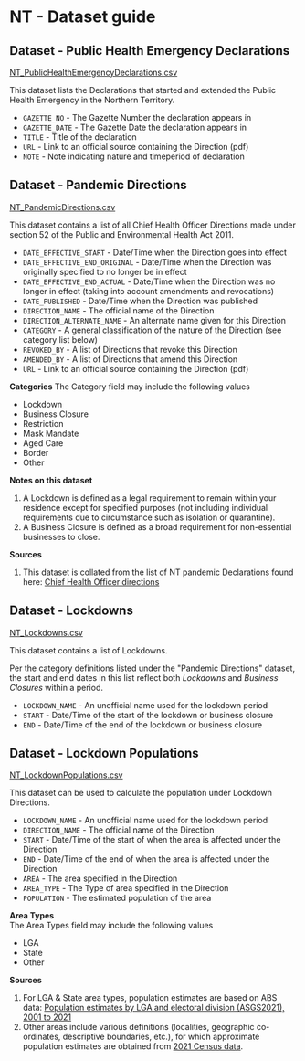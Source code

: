 # NT - Dataset guide

## Dataset - Public Health Emergency Declarations
[NT_PublicHealthEmergencyDeclarations.csv](https://github.com/dbRaevn/covid19/blob/main/pandemic/NT/NT_PublicHealthEmergencyDeclaration.csv)

This dataset lists the Declarations that started and extended the Public Health Emergency in the Northern Territory.

 * `GAZETTE_NO` - The Gazette Number the declaration appears in
 * `GAZETTE_DATE` - The Gazette Date the declaration appears in
 * `TITLE` - Title of the declaration
 * `URL` - Link to an official source containing the Direction (pdf)
 * `NOTE` - Note indicating nature and timeperiod of declaration

## Dataset - Pandemic Directions
[NT_PandemicDirections.csv](https://github.com/dbRaevn/covid19/blob/main/pandemic/NT/NT_PandemicDirections.csv)

This dataset contains a list of all Chief Health Officer Directions made under section 52 of the Public
and Environmental Health Act 2011.

 * `DATE_EFFECTIVE_START` - Date/Time when the Direction goes into effect
 * `DATE_EFFECTIVE_END_ORIGINAL` - Date/Time when the Direction was originally specified to no longer be in effect
 * `DATE_EFFECTIVE_END_ACTUAL` - Date/Time when the Direction was no longer in effect (taking into account amendments and revocations)
 * `DATE_PUBLISHED` - Date/Time when the Direction was published
 * `DIRECTION_NAME` - The official name of the Direction
 * `DIRECTION_ALTERNATE_NAME` - An alternate name given for this Direction
 * `CATEGORY` - A general classification of the nature of the Direction (see category list below)
 * `REVOKED_BY` - A list of Directions that revoke this Direction
 * `AMENDED_BY` - A list of Directions that amend this Direction
 * `URL` - Link to an official source containing the Direction (pdf)

**Categories**
The Category field may include the following values

 * Lockdown
 * Business Closure
 * Restriction
 * Mask Mandate
 * Aged Care
 * Border
 * Other

**Notes on this dataset**

 1. A Lockdown is defined as a legal requirement to remain within your residence except for specified purposes (not including individual requirements due to circumstance such as isolation or quarantine).
 2. A Business Closure is defined as a broad requirement for non-essential businesses to close.

**Sources**

 1. This dataset is collated from the list of NT pandemic Declarations found here: [Chief Health Officer directions](https://health.nt.gov.au/covid-19/restrictions/chief-health-officer-directions)

## Dataset - Lockdowns
[NT_Lockdowns.csv](https://github.com/dbRaevn/covid19/blob/main/pandemic/NT/NT_Lockdowns.csv)

This dataset contains a list of Lockdowns.

Per the category definitions listed under the "Pandemic Directions" dataset, the start and end dates in this list reflect both *Lockdowns* and *Business Closures* within a period.

 * `LOCKDOWN_NAME` - An unofficial name used for the lockdown period
 * `START` - Date/Time of the start of the lockdown or business closure
 * `END` - Date/Time of the end of the lockdown or business closure

## Dataset - Lockdown Populations
[NT_LockdownPopulations.csv](https://github.com/dbRaevn/covid19/blob/main/pandemic/NT/NT_LockdownPopulations.csv)

This dataset can be used to calculate the population under Lockdown Directions.

 * `LOCKDOWN_NAME` - An unofficial name used for the lockdown period
 * `DIRECTION_NAME` - The official name of the Direction
 * `START` - Date/Time of the start of when the area is affected under the Direction
 * `END` - Date/Time of the end of when the area is affected under the Direction
 * `AREA` - The area specified in the Direction
 * `AREA_TYPE` - The Type of area specified in the Direction
 * `POPULATION` - The estimated population of the area
 
**Area Types**  
The Area Types field may include the following values

 * LGA
 * State
 * Other
 
**Sources**

 1. For LGA & State area types, population estimates are based on ABS data: [Population estimates by LGA and electoral division (ASGS2021), 2001 to 2021](https://www.abs.gov.au/statistics/people/population/regional-population/2021)
 2. Other areas include various definitions (localities, geographic co-ordinates, descriptive boundaries, etc.), for which approximate population estimates are obtained from [2021 Census data](https://www.abs.gov.au/census/find-census-data/search-by-area).